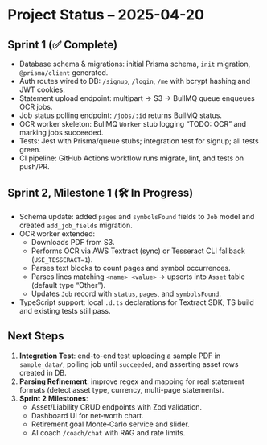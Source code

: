  # Project Status – 2025-04-20

 ## Sprint 1 (✅ Complete)
 - Database schema & migrations: initial Prisma schema, `init` migration, `@prisma/client` generated.
 - Auth routes wired to DB: `/signup`, `/login`, `/me` with bcrypt hashing and JWT cookies.
 - Statement upload endpoint: multipart → S3 → BullMQ queue enqueues OCR jobs.
 - Job status polling endpoint: `/jobs/:id` returns BullMQ status.
 - OCR worker skeleton: BullMQ `Worker` stub logging “TODO: OCR” and marking jobs succeeded.
 - Tests: Jest with Prisma/queue stubs; integration test for signup; all tests green.
 - CI pipeline: GitHub Actions workflow runs migrate, lint, and tests on push/PR.

 ## Sprint 2, Milestone 1 (🛠 In Progress)
 - Schema update: added `pages` and `symbolsFound` fields to `Job` model and created `add_job_fields` migration.
 - OCR worker extended:
   - Downloads PDF from S3.
   - Performs OCR via AWS Textract (sync) or Tesseract CLI fallback (`USE_TESSERACT=1`).
   - Parses text blocks to count pages and symbol occurrences.
   - Parses lines matching `<name> <value>` → upserts into `Asset` table (default type “Other”).
   - Updates `Job` record with `status`, `pages`, and `symbolsFound`.
 - TypeScript support: local `.d.ts` declarations for Textract SDK; TS build and existing tests still pass.

 ## Next Steps
 1. **Integration Test**: end-to-end test uploading a sample PDF in `sample_data/`, polling job until `succeeded`, and asserting asset rows created in DB.
 2. **Parsing Refinement**: improve regex and mapping for real statement formats (detect asset type, currency, multi-page statements).
 3. **Sprint 2 Milestones**:
    - Asset/Liability CRUD endpoints with Zod validation.
    - Dashboard UI for net‑worth chart.
    - Retirement goal Monte‑Carlo service and slider.
    - AI coach `/coach/chat` with RAG and rate limits.